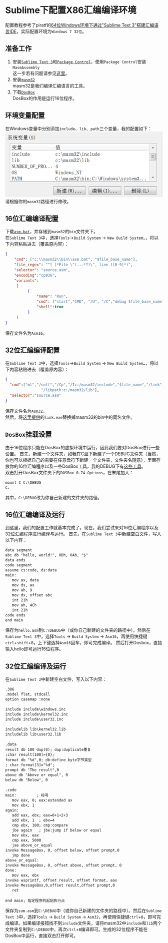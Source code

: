 # Sublime下配置X86汇编编译环境
配置教程参考了piratf的[64位Windows环境下通过"Sublime Text 3"搭建汇编语言IDE](http://piratf.ml/2015/05/28/asm-in-windows-x64/)，实际配置环境为`Windows 7 32位`。
## 准备工作
1. 安装[`Sublime Text 3`](http://www.sublimetext.com/3)和[`Package Control`](https://packagecontrol.io/installation)，使用`Package Control`安装`MasmAssembly`  
这一步若有问题请参见[这里](http://piratf.ml/2015/04/28/sublime-text-3-pulgin/)。
2. 安装[`masm32`](http://www.masm32.com/download.htm)  
masm32是我们编译汇编语言的工具。
3. 下载[`DosBox`](http://www.dosbox.com/download.php?main=1)  
DosBox的作用是运行16位程序。  

## 环境变量配置
在Windows变量中分别添加`include`、`lib`、`path`三个变量，我的配置如下：
![](https://raw.githubusercontent.com/vancymoon/Image/master/MASMPATH.png)  
请根据你的`masm32`路径进行修改。
## 16位汇编编译配置
下载[`asm.bat`](https://github.com/vancymoon/sublime-masm32-X86-ASM-build/blob/master/asm.bat)，并存储到`masm32`的`bin`文件夹下。  
在`Sublime Text 3`中，选择`Tools`->`Build System` -> `New Build System…`，将以下内容粘贴进去（覆盖原内容）：

```JSON
{
    "cmd": ["c:\\masm32\\bin\\asm.bat", "$file_base_name"],
    "file_regex": "^[ ]*File \"(...*?)\", line ([0-9]*)",
    "selector": "source.asm",
    "encoding":"cp936",
    "variants":  
     [   
          {
              "name": "Run", 
              "cmd": ["start","CMD", "/U", "/C","debug $file_base_name.exe"],
              "shell":true
          }
     ]  
}
```
保存文件名为`Asm16`。
## 32位汇编编译配置
在`Sublime Text 3`中，选择`Tools`->`Build System` -> `New Build System…`，将以下内容粘贴进去（覆盖原内容）：
```JSON
{
  "cmd":["ml","/coff","/Cp","/Ic:/masm32/include","$file_name","/link","/subsystem:windows",
                "/libpath:c:/masm32/lib"],
  "selector":"source.asm"
}
```
保存文件名为`Asm32`。  
然后，将[这里提供](https://github.com/vancymoon/sublime-masm32-X86-ASM-build/blob/master/LINK.EXE)的`link.exe`替换掉masm32的bin中的同名文件。
## `DosBox`挂载设置
由于16位程序只能在DosBox的虚拟环境中运行，因此我们要对DosBox进行一些设置。
首先，新建一个文件夹，如我在C盘下新建了一个DEBUG文件夹（当然，你也可以根据自己的需要在任意盘符下新建一个文件夹，文件夹名随意），里面存放你的16位汇编程序以及一些DosBox工具，我的DEBUG下有[这些工具](https://github.com/vancymoon/sublime-masm32-X86-ASM-build/blob/master/DEBUG.zip)。  
双击打开DosBox文件夹下的`DOSBox 0.74 Options`，在末尾加入：

```
mount C C:\DEBUG
C:
```
其中，`C:\DEBUG`改为你自己新建的文件夹的路径。
## 16位汇编编译及运行
到这里，我们的配置工作就基本完成了。现在，我们尝试来对16位汇编程序以及32位汇编程序进行编译与运行。
首先，在`Sublime Text 3`中新建空白文件，写入以下内容：

```ASM
data segment
abc db "hello, world!", 0Dh, 0Ah, "$"
data ends
code segment
assume cs:code, ds:data
main:
   mov ax, data
   mov ds, ax
   mov ah, 9
   mov dx, offset abc
   int 21h
   mov ah, 4Ch
   int 21h
code ends
end main
```
保存为`hello.asm`到`C:\DEBUG`中（或你自己新建的文件夹的路径中）。然后在`Sublime Text 3`中，选择`Tools` -> `Build System` -> `Asm16`，再使用快捷键`ctrl`+`shift`+`B`，上下键选择`Asm16`回车，即可完成编译。
然后打开Dosbox，直接输入hello即可运行16位程序。
## 32位汇编编译及运行
在`Sublime Text 3`中新建空白文件，写入以下内容：

```ASM
.386
.model flat, stdcall
option casemap :none

include include\windows.inc
include include\kernel32.inc
include include\user32.inc

includelib lib\kernel32.lib
includelib lib\user32.lib

.data
result db 100 dup(0); dup:duplicate重复
;char result[100]={0};
format db "%d",0; db:define byte字节类型
; char format[3]="%d";
prompt db "The result",0
above db "Above or equal", 0
below db "Below", 0

.code
main:         ; 标号
   mov eax, 0; eax:extended ax
   mov ebx, 1
again:
   add eax, ebx; eax=0+1+2+3
   add ebx, 1  ; ebx=4
   cmp ebx, 100; cmp:compare
   jbe again   ; jbe:jump if below or equal
   mov ebx, eax
   cmp eax, 5000
   jae above_or_equal
invoke MessageBox, 0, offset below, offset prompt,0
   jmp done
above_or_equal:
invoke MessageBox, 0, offset above, offset prompt, 0
done:   
   mov eax, ebx
invoke wsprintf, offset result, offset format, eax
invoke MessageBox,0,offset result,offset prompt,0
   ret

end main; 指定程序的起始执行点
```
保存为`sum.asm`到`C:\DEBUG`中（或你自己新建的文件夹的路径中）。然后在`Sublime Text 3`中，选择`Tools` -> `Build System` -> `Asm32`，再使用快捷键`ctrl`+`B`，即可完成编译。如果编译报错找不到`include`文件夹，请将masm32中`include`和`lib`两个文件夹复制到`C:\DEBUG`中，再次`ctrl`+`B`编译即可。生成的32位程序不能在DosBox中运行，直接双击打开即可。

